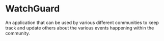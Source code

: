 # WatchGuard
An application that can be used by various different communities to keep track and update others about the various events happening within the community.

